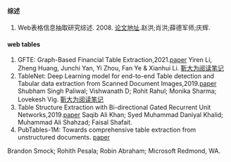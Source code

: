 #### 综述
1. Web表格信息抽取研究综述. 2008. [论文地址](https://github.com/ICTKC/Papers/files/10080863/A.SurVey.of.the.Research.on.Infbrmation.Extraction.oVer.Web.Tables.pdf).赵洪;肖洪;薛德军师;庆辉.

#### web tables

1. GFTE: Graph-Based Financial Table Extraction,2021.[paper](https://arxiv.org/pdf/2003.07560.pdf)
Yiren Li, Zheng Huang, Junchi Yan, Yi Zhou, Fan Ye & Xianhui Li.  [靳大为阅读笔记](https://zhuanlan.zhihu.com/p/585757995)
2. TableNet: Deep Learning model for end-to-end Table detection and Tabular data extraction from Scanned Document Images,2019.[paper](https://arxiv.org/pdf/2001.01469.pdf)
Shubham Singh Paliwal; Vishwanath D; Rohit Rahul; Monika Sharma; Lovekesh Vig.  [靳大为阅读笔记](https://zhuanlan.zhihu.com/p/585800387)
3. Table Structure Extraction with Bi-directional Gated Recurrent Unit Networks,2019.[paper](https://arxiv.org/pdf/2001.02501.pdf)
Saqib Ali Khan; Syed Muhammad Daniyal Khalid; Muhammad Ali Shahzad; Faisal Shafait.
4. PubTables-1M: Towards comprehensive table extraction from unstructured documents. [paper](https://openaccess.thecvf.com/content/CVPR2022/papers/Smock_PubTables-1M_Towards_Comprehensive_Table_Extraction_From_Unstructured_Documents_CVPR_2022_paper.pdf)

Brandon Smock; Rohith Pesala; Robin Abraham; Microsoft Redmond, WA.
